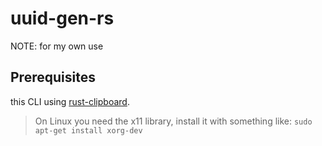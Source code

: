 # uuid-gen-rs

NOTE: for my own use

## Prerequisites

this CLI using [rust-clipboard](https://github.com/aweinstock314/rust-clipboard).

> On Linux you need the x11 library, install it with something like:
> `sudo apt-get install xorg-dev`


